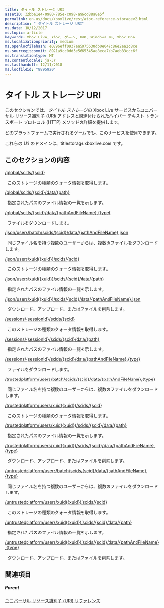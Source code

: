 ```yaml
---
title: タイトル ストレージ URI
assetID: 32bba1e4-0980-785e-c098-a96cd88a8e5f
permalink: en-us/docs/xboxlive/rest/atoc-reference-storagev2.html
description: " タイトル ストレージ URI"
ms.date: 10/12/2017
ms.topic: article
keywords: Xbox Live, Xbox, ゲーム, UWP, Windows 10, Xbox One
ms.localizationpriority: medium
ms.openlocfilehash: e0296eff0937ea5075630db0e049c86e2ea2c8ce
ms.sourcegitcommit: 8921a9cc0dd3e5665345ae8eca7ab7aeb83ccc6f
ms.translationtype: MT
ms.contentlocale: ja-JP
ms.lasthandoff: 12/11/2018
ms.locfileid: "8895920"
---
```

# <a name="title-storage-uris"></a>タイトル ストレージ URI
 
このセクションでは、*タイトル ストレージ*の Xbox Live サービスからユニバーサル リソース識別子 (URI) アドレスと関連付けられたハイパー テキスト トランスポート プロトコル (HTTP) メソッドの詳細を提供します。
 
どのプラットフォームで実行されるゲームでも、このサービスを使用できます。
 
これらの Uri のドメインは、titlestorage.xboxlive.com です。
 
<a id="ID4EFB"></a>

 
## <a name="in-this-section"></a>このセクションの内容

[/global/scids/{scid}](uri-globalscidsscid.md)

&nbsp;&nbsp;このストレージの種類のクォータ情報を取得します。

[/global/scids/{scid}/data/{path}](uri-globalscidssciddatapath.md)

&nbsp;&nbsp;指定されたパスのファイル情報の一覧を示します。 

[/global/scids/{scid}/data/{pathAndFileName},{type}](uri-globalscidssciddatapathandfilenametype.md)

&nbsp;&nbsp;ファイルをダウンロードします。

[/json/users/batch/scids/{scid}/data/{pathAndFileName},json](uri-jsonusersbatchscidssciddatapathandfilenametype.md)

&nbsp;&nbsp;同じファイル名を持つ複数のユーザーからは、複数のファイルをダウンロードします。

[/json/users/xuid({xuid})/scids/{scid}](uri-jsonusersxuidscidsscid.md)

&nbsp;&nbsp;このストレージの種類のクォータ情報を取得します。

[/json/users/xuid({xuid})/scids/{scid}/data/{path}](uri-jsonusersxuidscidssciddatapath.md)

&nbsp;&nbsp;指定されたパスのファイル情報の一覧を示します。 

[/json/users/xuid({xuid})/scids/{scid}/data/{pathAndFileName},json](uri-jsonusersxuidscidssciddatapathandfilenametype.md)

&nbsp;&nbsp;ダウンロード、アップロード、またはファイルを削除します。

[/sessions/{sessionId}/scids/{scid}](uri-sessionssessionidscidsscid.md)

&nbsp;&nbsp;このストレージの種類のクォータ情報を取得します。

[/sessions/{sessionId}/scids/{scid}/data/{path}](uri-sessionssessionidscidssciddatapath.md)

&nbsp;&nbsp;指定されたパスのファイル情報の一覧を示します。 

[/sessions/{sessionId}/scids/{scid}/data/{pathAndFileName},{type}](uri-sessionssessionidscidssciddatapathandfilenametype.md)

&nbsp;&nbsp;ファイルをダウンロードします。

[/trustedplatform/users/batch/scids/{scid}/data/{pathAndFileName},{type}](uri-trustedplatformusersbatchscidssciddatapathandfilenametype.md)

&nbsp;&nbsp;同じファイル名を持つ複数のユーザーからは、複数のファイルをダウンロードします。

[/trustedplatform/users/xuid({xuid})/scids/{scid}](uri-trustedplatformusersxuidscidsscid.md)

&nbsp;&nbsp;このストレージの種類のクォータ情報を取得します。

[/trustedplatform/users/xuid({xuid})/scids/{scid}/data/{path}](uri-trustedplatformusersxuidscidssciddatapath.md)

&nbsp;&nbsp;指定されたパスのファイル情報の一覧を示します。 

[/trustedplatform/users/xuid({xuid})/scids/{scid}/data/{pathAndFileName},{type}](uri-trustedplatformusersxuidscidssciddatapathandfilenametype.md)

&nbsp;&nbsp;ダウンロード、アップロード、またはファイルを削除します。

[/untrustedplatform/users/batch/scids/{scid}/data/{pathAndFileName},{type}](uri-untrustedplatformusersbatchscidssciddatapathandfilenametype.md)

&nbsp;&nbsp;同じファイル名を持つ複数のユーザーからは、複数のファイルをダウンロードします。

[/untrustedplatform/users/xuid({xuid})/scids/{scid}](uri-untrustedplatformusersxuidscidsscid.md)

&nbsp;&nbsp;このストレージの種類のクォータ情報を取得します。

[/untrustedplatform/users/xuid({xuid})/scids/{scid}/data/{path}](uri-untrustedplatformusersxuidscidssciddatapath.md)

&nbsp;&nbsp;指定されたパスのファイル情報の一覧を示します。 

[/untrustedplatform/users/xuid({xuid})/scids/{scid}/data/{pathAndFileName},{type}](uri-untrustedplatformusersxuidscidssciddatapathandfilenametype.md)

&nbsp;&nbsp;ダウンロード、アップロード、またはファイルを削除します。
 
<a id="ID4E5C"></a>

 
## <a name="see-also"></a>関連項目
 
<a id="ID4EAD"></a>

 
##### <a name="parent"></a>Parent 

[ユニバーサル リソース識別子 (URI) リファレンス](../atoc-xboxlivews-reference-uris.md)

   